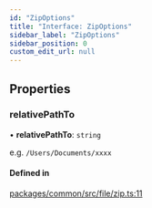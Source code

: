 ```yaml
---
id: "ZipOptions"
title: "Interface: ZipOptions"
sidebar_label: "ZipOptions"
sidebar_position: 0
custom_edit_url: null
---
```


## Properties

### relativePathTo

• **relativePathTo**: `string`

e.g. `/Users/Documents/xxxx`

#### Defined in

[packages/common/src/file/zip.ts:11](https://github.com/armitjs/armit/blob/204c0a1/packages/common/src/file/zip.ts#L11)
